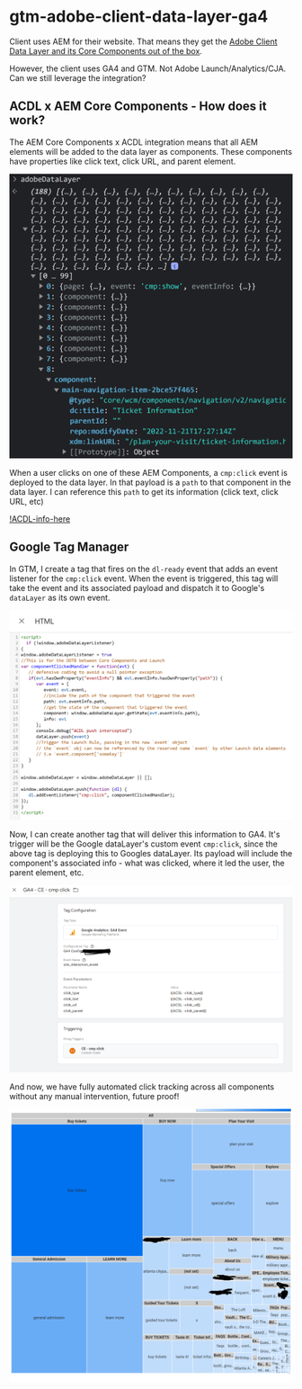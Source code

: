 # gtm-adobe-client-data-layer-ga4

Client uses AEM for their website. That means they get the [Adobe Client Data Layer and its Core Components out of the box](https://experienceleague.adobe.com/docs/experience-manager-core-components/using/developing/data-layer/overview.html?lang=en#installation-activation). 

However, the client uses GA4 and GTM. Not Adobe Launch/Analytics/CJA. Can we still leverage the integration? 

## ACDL x AEM Core Components - How does it work?
The AEM Core Components x ACDL integration means that all AEM elements will be added to the data layer as components. These components have properties like click text, click URL, and parent element. 

![ACDL](https://github.com/walexbarnes/gtm-adobe-client-data-layer-ga4/blob/main/adobeDataLayer%20image.png)

When a user clicks on one of these AEM Components, a `cmp:click` event is deployed to the data layer. In that payload is a `path` to that component in the data layer. I can reference this `path` to get its information (click text, click URL, etc)

[!ACDL-info-here](https://github.com/walexbarnes/gtm-adobe-client-data-layer-ga4/blob/main/adobeDataLayer%20event%20deploy.png)

## Google Tag Manager

In GTM, I create a tag that fires on the `dl-ready` event that adds an event listener for the `cmp:click` event. When the event is triggered, this tag will take the event and its associated payload and dispatch it to Google's `dataLayer` as its own event. 

![ACDL](https://github.com/walexbarnes/gtm-adobe-client-data-layer-ga4/blob/main/Tag-ACDL-Listener.png)


Now, I can create another tag that will deliver this information to GA4. It's trigger will be the Google dataLayer's custom event `cmp:click`, since the above tag is deploying this to Googles dataLayer. Its payload will include the component's associated info - what was clicked, where it led the user, the parent element, etc. 

![ACDL](https://github.com/walexbarnes/gtm-adobe-client-data-layer-ga4/blob/main/Tag-ACDL-Delivery.png)

And now, we have fully automated click tracking across all components without any manual intervention, future proof!

![ACDL](https://github.com/walexbarnes/gtm-adobe-client-data-layer-ga4/blob/main/end-result.png)
